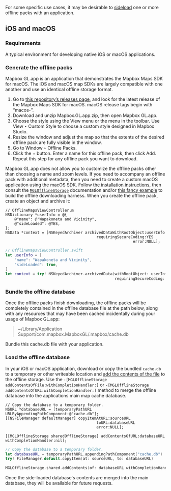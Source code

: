For some specific use cases, it may be desirable to [sideload](https://en.wikipedia.org/wiki/Sideloading) one or more offline packs with an application.

## iOS and macOS

### Requirements

A typical environment for developing native iOS or macOS applications.

### Generate the offline packs

Mapbox GL.app is an application that demonstrates the Mapbox Maps SDK for macOS. The iOS and macOS map SDKs are largely compatible with one another and use an identical offline storage format.

1. Go to [this repository’s releases page](https://github.com/mapbox/mapbox-gl-native/releases/), and look for the latest release of the Mapbox Maps SDK for macOS. macOS release tags begin with “macos-”.
1. Download and unzip Mapbox.GL.app.zip, then open Mapbox GL.app.
1. Choose the style using the View menu or the menu in the toolbar. Use View ‣ Custom Style to choose a custom style designed in Mapbox Studio.
1. Resize the window and adjust the map so that the extents of the desired offline pack are fully visible in the window.
1. Go to Window ‣ Offline Packs.
1. Click the + button. Enter a name for this offline pack, then click Add. Repeat this step for any offline pack you want to download.

Mapbox GL.app does not allow you to customize the offline packs other than choosing a name and zoom levels. If you need to accompany an offline pack with additional metadata, then you need to create a custom macOS application using the macOS SDK. Follow [the installation instructions](http://mapbox.github.io/mapbox-gl-native/macos/0.6.0/#installation), then consult the [`MGLOfflineStorage`](http://mapbox.github.io/mapbox-gl-native/macos/0.6.0/Classes/MGLOfflineStorage.html) documentation and/or [this fancy example](https://www.mapbox.com/ios-sdk/examples/offline-pack/) to build the offline downloading harness. When you create the offline pack, create an object and archive it:

```objc
// OfflineMapsViewController.m
NSDictionary *userInfo = @{
    @"name": @"Wapakoneta and Vicinity",
    @"sideLoaded": @YES,
};
NSData *context = [NSKeyedArchiver archivedDataWithRootObject:userInfo
                                        requiringSecureCoding:YES
                                                        error:NULL];
```

```swift
// OfflineMapsViewController.swift
let userInfo = [
    "name": "Wapakoneta and Vicinity",
    "sideLoaded": true,
]
let context = try! NSKeyedArchiver.archivedData(withRootObject: userInfo,
                                                requiringSecureCoding: true)
```

### Bundle the offline database

Once the offline packs finish downloading, the offline packs will be completely contained in the offline database file at the path below, along with any resources that may have been cached incidentally during your usage of Mapbox GL.app:

> ~/Library/Application Support/com.mapbox.MapboxGL/.mapbox/cache.db

Bundle this cache.db file with your application.

### Load the offline database

In your iOS or macOS application, download or copy the bundled `cache.db` to a temporary or other writeable location and [add the contents of the file](https://www.mapbox.com/ios-sdk/api/4.5.0/Classes/MGLOfflineStorage.html#/Adding%20Contents%20of%20File) to the offline storage. Use the `-[MGLOfflineStorage addContentsOfFile:withCompletionHandler:]` or `-[MGLOfflineStorage addContentsOfURL:withCompletionHandler:]` method to merge the offline database into the applications main map cache database.

```objc
// Copy the database to a temporary folder.
NSURL *databaseURL = [temporaryPathURL URLByAppendingPathComponent:@"cache.db"];
[[NSFileManager defaultManager] copyItemAtURL:sourceURL
                                        toURL:databaseURL
                                        error:NULL];

[[MGLOfflineStorage sharedOfflineStorage] addContentsOfURL:databaseURL withCompletionHandler:nil];
```

```swift
// Copy the database to a temporary folder.
let databaseURL = temporaryPathURL.appendingPathComponent("cache.db")
try! FileManager.default.copyItem(at: sourceURL, to: databaseURL)

MGLOfflineStorage.shared.addContents(of: databaseURL withCompletionHandler: nil)
```

</details>

Once the side-loaded database's contents are merged into the main database, they will be available for future requests.